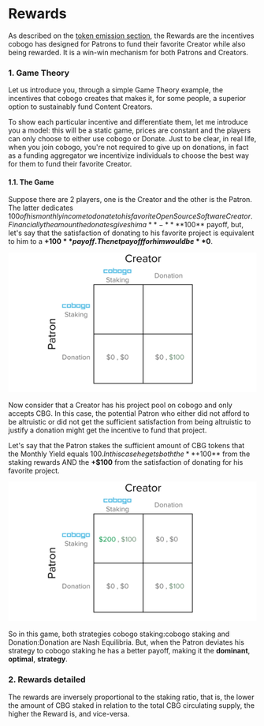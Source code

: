 # Rewards

As described on the [token emission section](supply-and-distribution/token-emission.md), the Rewards are the incentives cobogo has designed for Patrons to fund their favorite Creator while also being rewarded. It is a win-win mechanism for both Patrons and Creators.&#x20;

### 1. Game Theory

Let us introduce you, through a simple Game Theory example, the incentives that cobogo creates that makes it, for some people, a superior option to sustainably fund Content Creators.

To show each particular incentive and differentiate them, let me introduce you a model: this will be a static game, prices are constant and the players can only choose to either use cobogo or Donate. Just to be clear, in real life, when you join cobogo, you're not required to give up on donations, in fact as a funding aggregator we incentivize individuals to choose the best way for them to fund their favorite Creator.

#### 1.1. The Game

Suppose there are 2 players, one is the Creator and the other is the Patron. The latter dedicates $100 of his monthly income to donate to his favorite Open Source Software Creator. Financially the amount he donates gives him a **-** **$100** payoff, but, let's say that the satisfaction of donating to his favorite project is equivalent to him to a **+$100** payoff. The net payoff for him would be **$0**.

![](../../.gitbook/assets/2.png)

Now consider that a Creator has his project pool on cobogo and only accepts CBG. In this case, the potential Patron who either did not afford to be altruistic or did not get the sufficient satisfaction from being altruistic to justify a donation might get the incentive to fund that project.

Let's say that the Patron stakes the sufficient amount of CBG tokens that the Monthly Yield equals $100. In this case he gets both the **+$100** from the staking rewards AND the **+$100** from the satisfaction of donating for his favorite project.

![](../../.gitbook/assets/1.png)

So in this game, both strategies cobogo staking:cobogo staking and Donation:Donation are Nash Equilibria. But, when the Patron deviates his strategy to cobogo staking he has a better payoff, making it the **dominant**, **optimal**, **strategy**.

### 2. Rewards detailed

The rewards are inversely proportional to the staking ratio, that is, the lower the amount of CBG staked in relation to the total CBG circulating supply, the higher the Reward is, and vice-versa.

